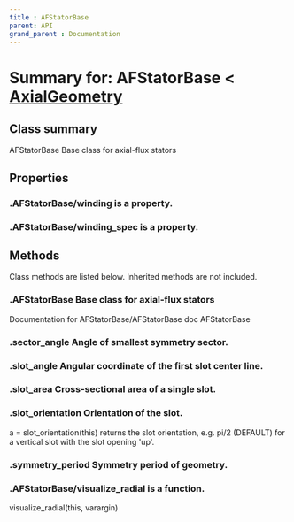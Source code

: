 ```yaml
---
title : AFStatorBase
parent: API
grand_parent : Documentation
---
```

# Summary for: **AFStatorBase**  < [AxialGeometry](AxialGeometry.html)

## Class summary

AFStatorBase Base class for axial-flux stators

## Properties

### .AFStatorBase/**winding** is a property.

### .AFStatorBase/**winding_spec** is a property.


## Methods

Class methods are listed below. Inherited methods are not included.

### .**AFStatorBase** Base class for axial-flux stators
Documentation for AFStatorBase/AFStatorBase
doc AFStatorBase

### .**sector_angle** Angle of smallest symmetry sector.

### .**slot_angle** Angular coordinate of the first slot center line.

### .**slot_area** Cross-sectional area of a single slot.

### .**slot_orientation** Orientation of the slot.

a = slot_orientation(this) returns the slot orientation, e.g.
pi/2 (DEFAULT) for a vertical slot with the slot opening 'up'.

### .**symmetry_period** Symmetry period of geometry.

### .AFStatorBase/**visualize_radial** is a function.
visualize_radial(this, varargin)


